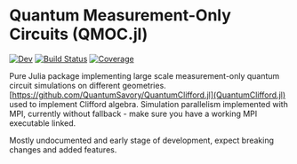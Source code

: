 # Quantum Measurement-Only Circuits (QMOC.jl)

[![Dev](https://img.shields.io/badge/docs-dev-blue.svg)](https://danielsimm.github.io/QMOC.jl/dev/)
[![Build Status](https://github.com/danielsimm/LatticeCircuits.jl/actions/workflows/CI.yml/badge.svg?branch=main)](https://github.com/danielsimm/LatticeCircuits.jl/actions/workflows/CI.yml?query=branch%3Amain)
[![Coverage](https://codecov.io/gh/danielsimm/QMOC.jl/branch/main/graph/badge.svg)](https://codecov.io/gh/danielsimm/QMOC.jl)

Pure Julia package implementing large scale measurement-only quantum circuit simulations on different geometries. [https://github.com/QuantumSavory/QuantumClifford.jl](QuantumClifford.jl) used to implement Clifford algebra. Simulation parallelism implemented with MPI, currently without fallback - make sure you have a working MPI executable linked. 

Mostly undocumented and early stage of development, expect breaking changes and added features.
